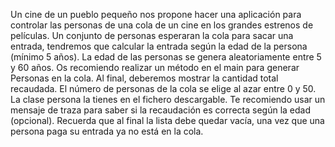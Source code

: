Un cine de un pueblo pequeño nos propone hacer una aplicación para controlar las personas de una cola de un cine en los grandes estrenos de películas.
Un conjunto de personas esperaran la cola para sacar una entrada, tendremos que calcular la entrada según la edad de la persona (mínimo 5 años).
La edad de las personas se genera aleatoriamente entre 5 y 60 años. Os recomiendo realizar un método en el main para generar Personas en la cola.
Al final, deberemos mostrar la cantidad total recaudada. El número de personas de la cola se elige al azar entre 0 y 50.
La clase persona la tienes en el fichero descargable.
Te recomiendo usar un mensaje de traza para saber si la recaudación es correcta según la edad (opcional).
Recuerda que al final la lista debe quedar vacía, una vez que una persona paga su entrada ya no está en la cola.
